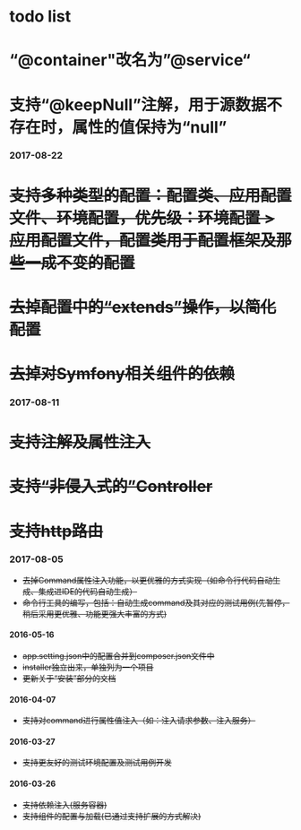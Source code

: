 # todo list

# “@container"改名为”@service“
# 支持“@keepNull”注解，用于源数据不存在时，属性的值保持为“null”

### 2017-08-22

# ~~支持多种类型的配置：配置类、应用配置文件、环境配置，优先级：环境配置 > 应用配置文件，配置类用于配置框架及那些一成不变的配置~~
# ~~去掉配置中的“extends”操作，以简化配置~~
# ~~去掉对Symfony相关组件的依赖~~

### 2017-08-11

# ~~支持注解及属性注入~~
# ~~支持“非侵入式的”Controller~~
# ~~支持http路由~~

### 2017-08-05

* ~~去掉Command属性注入功能，以更优雅的方式实现（如命令行代码自动生成、集成进IDE的代码自动生成）~~
* ~~命令行工具的编写，包括：自动生成command及其对应的测试用例(先暂停，稍后采用更优雅、功能更强大丰富的方式)~~

#### 2016-05-16

* ~~app.setting.json中的配置合并到composer.json文件中~~
* ~~installer独立出来，单独列为一个项目~~
* ~~更新关于“安装”部分的文档~~

#### 2016-04-07

* ~~支持对command进行属性值注入（如：注入请求参数、注入服务）~~

#### 2016-03-27

* ~~支持更友好的测试环境配置及测试用例开发~~

#### 2016-03-26

* ~~支持依赖注入(服务容器)~~
* ~~支持组件的配置与加载(已通过支持扩展的方式解决)~~